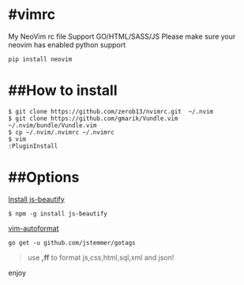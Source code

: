 #vimrc
=====

My NeoVim rc file
Support GO/HTML/SASS/JS
Please make sure your neovim has enabled python support 

```
pip install neovim
```

##How to install
======
```shell
$ git clone https://github.com/zerob13/nvimrc.git  ~/.nvim
$ git clone https://github.com/gmarik/Vundle.vim ~/.nvim/bundle/Vundle.vim
$ cp ~/.nvim/.nvimrc ~/.nvimrc
$ vim 
:PluginInstall
```

##Options   
=======    

[Install js-beautify](https://github.com/beautify-web/js-beautify/blob/master/README.md)    
```shell
$ npm -g install js-beautify
```
[vim-autoformat](https://github.com/Chiel92/vim-autoformat)  

```shell
go get -u github.com/jstemmer/gotags
```

> use __,ff__ to format js,css,html,sql,xml and json!


enjoy
